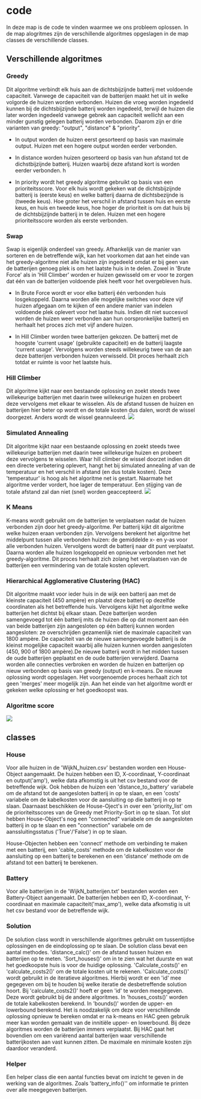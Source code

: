 # code

In deze map is de code te vinden waarmee we ons probleem oplossen. In de map alogritmes zijn de verschillende algoritmes opgeslagen in de map classes de verschillende classes.

## Verschillende algoritmes
### Greedy
Dit algoritme verbindt elk huis aan de dichtsbijzijnde batterij met voldoende capaciteit. Vanwege de capaciteit van de batterijen maakt het uit in welke volgorde de huizen worden verbonden. Huizen die vroeg worden ingedeeld kunnen bij de dichtsbijzijnde batterij worden ingedeeld, terwijl de huizen die later worden ingedeeld vanwege gebrek aan capaciteit wellicht aan een minder gunstig gelegen batterij worden verbonden. Daarom zijn er drie varianten van greedy: "output", "distance" & "priority".

- In output worden de huizen eerst gesorteerd op basis van maximale output. Huizen met een hogere output worden eerder verbonden.

- In distance worden huizen gesorteerd op basis van hun afstand tot de dichstbijzijnde batterij. Huizen waarbij deze afstand kort is worden eerder verbonden. h

- In priority wordt het greedy algoritme gebruikt op basis van een prioriteitsscore. Voor elk huis wordt gekeken wat de dichtsbijzijnde batterij is (eerste keus) en welke batterij daarna de dichtsbezijnde is (tweede keus). Hoe groter het verschil in afstand tussen huis en eerste keus, en huis en tweede keus, hoe hoger de prioriteit is om dat huis bij de dichtsbijzijnde batterij in te delen. Huizen met een hogere prioriteitsscore worden als eerste verbonden.



### Swap
Swap is eigenlijk onderdeel van greedy. Afhankelijk van de manier van sorteren en de betreffende wijk, kan het voorkomen dat aan het einde van het greedy-algoritme niet alle huizen zijn ingedeeld omdat er bij geen van de batterijen genoeg plek is om het laatste huis in te delen. Zowel in 'Brute Force' als in 'Hill Climber' worden er huizen gewisseld om er voor te zorgen dat één van de batterijen voldoende plek heeft voor het overgebleven huis.

- In Brute Force wordt er voor elke batterij één verbonden huis losgekoppeld. Daarna worden alle mogelijke switches voor deze vijf huizen afgegaan om te kijken of een andere manier van indelen voldoende plek oplevert voor het laatse huis. Indien dit niet succesvol worden de huizen weer verbonden aan hun oorspronkelijke batterij en herhaalt het proces zich met vijf andere huizen.

- In Hill Climber worden twee batterijen gekozen. De batterij met de hoogste 'current usage' (gebruikte capaciteit) en  de batterij laagste 'current usage'. Vervolgens worden steeds willekeurig twee van de aan deze batterijen verbonden huizen verwisseld.  Dit proces herhaalt zich totdat er ruimte is voor het laatste huis.

### Hill Climber
Dit algoritme kijkt naar een bestaande oplossing en zoekt steeds twee willekeurige batterijen met daarin twee willekeurige huizen en probeert deze vervolgens met elkaar te wisselen. Als de afstand tussen de huizen en batterijen hier beter op wordt en de totale kosten dus dalen, wordt de wissel doorgezet. Anders wordt de wissel geannuleerd.
<img src="https://github.com/broekm006/SmartGrid/blob/master/resultaten/RandomHillClimber_Wijk1/Cost%20frequencies%20after%20Greedy%20priority%20sort%20and%201000%20runs%20of%20HillClimber%20afterwards.png"/>

### Simulated Annealing
Dit algoritme kijkt naar een bestaande oplossing en zoekt steeds twee willekeurige batterijen met daarin twee willekeurige huizen en probeert deze vervolgens te wisselen. Waar hill climber de wissel doorzet indien dit een directe verbetering oplevert, hangt het bij simulated annealing af van de temperatuur en het verschil in afstand (en dus totale kosten). Deze 'temperatuur' is hoog als het algoritme net is gestart. Naarmate het algoritme verder vordert, hoe lager de temperatuur. Een stijging van de totale afstand zal dan niet (snel) worden geaccepteerd.
<img src="https://github.com/broekm006/SmartGrid/blob/master/resultaten/visualisaties/simulated.PNG"/>

### K Means
K-means wordt gebruikt om de batterijen te verplaatsen nadat de huizen verbonden zijn door het greedy-algoritme. Per batterij kijkt dit algoritme welke huizen eraan verbonden zijn. Vervolgens berekent het algoritme het middelpunt tussen alle verbonden huizen: de gemiddelde x- en y-as voor alle verbonden huizen. Vervolgens wordt de batterij naar dit punt verplaatst. Daarna worden alle huizen losgekoppeld en opnieuw verbonden met het greedy-algoritme. Dit proces herhaalt zich zolang het verplaatsen van de batterijen een vermindering van de totale kosten oplevert.


### Hierarchical Agglomerative Clustering (HAC)
Dit algoritme maakt voor ieder huis in de wijk een batterij aan met de kleinste capaciteit (450 ampère) en plaatst deze batterij op dezelfde coordinaten als het betreffende huis. Vervolgens kijkt het algoritme welke batterijen het dichtst bij elkaar staan. Deze batterijen worden samengevoegd tot één batterij mits de huizen die op dat moment aan één van beide batterijen zijn aangesloten op één batterij kunnen worden aangesloten: ze overschrijden gezamenlijk niet de maximale capaciteit van 1800 ampère. De capaciteit van de nieuwe samengevoegde batterij is de kleinst mogelijke capaciteit waarbij alle huizen kunnen worden aangesloten (450, 900 of 1800 ampère).De nieuwe batterij wordt in het midden tussen de oude batterijen geplaatst en de oude batterijen verwijderd. Daarna worden alle connecties verbroken en worden de huizen en batterijen op nieuw verbonden op basis van greedy (output) en k-means. De nieuwe oplossing wordt opgeslagen. Het voorgenoemde proces herhaalt zich tot geen 'merges' meer mogelijk zijn. Aan het einde van het algoritme wordt er gekeken welke oplossing er het goedkoopst was.

### Algoritme score
<img src="https://github.com/broekm006/SmartGrid/blob/master/resultaten/visualisaties/all_algorithms.png"/>

## classes

### House
Voor alle huizen in de 'WijkN_huizen.csv' bestanden worden een House-Object aangemaakt. De huizen hebben een ID, X-coordinaat, Y-coordinaat en output('amp'), welke data afkomstig is uit het csv bestand voor de betreffende wijk. Ook hebben de huizen  een 'distance_to_battery' variabele om de afstand tot de aangesloten batterij in op te slaan, en een 'costs' variabele om de kabelkosten voor de aansluiting op die batterij in op te slaan. Daarnaast beschikken de House-Oject's in over een 'priority_list' om de prioriteitsscores van de Greedy met Priority-Sort in op te slaan. Tot slot hebben House-Object's nog een "connected" variabele om de aangesloten batterij in op te slaan en een "connection" variabele om de aanssluitingsstatus ('True'/'False') in op te slaan.

House-Objecten hebben een 'connect' methode om verbinding te maken met een batterij, een 'cable_costs' methode om de kabelkosten voor de aansluiting op een batterij te berekenen en een 'distance' methode om de afstand tot een batterij te berekenen.

### Battery
Voor alle batterijen in de 'WijkN_batterijen.txt' bestanden worden een Battery-Object aangemaakt. De batterijen hebben een ID, X-coordinaat, Y-coordinaat en maximale capaciteit('max_amp'), welke data afkomstig is uit het csv bestand voor de betreffende wijk.


### Solution
De solution class wordt in verschillende algoritmes gebruikt om tussentijdse oplossingen en de eindoplossing op te slaan. De solution class bevat een aantal methodes. 'distance_calc()' om de afstand tussen huizen en batterijen op te meten. 'Sort_houses()' om in te zien wat het duurste en wat het goedkoopste huis is voor de huidige oplossing. 'Calculate_costs()' en 'calculate_costs2()' om de totale kosten uit te rekenen. 'Calculate_costs()' wordt gebruikt in de iteratieve algoritmes. Hierbij wordt er een 'id' mee gegegeven om bij te houden bij welke iteratie de desbetreffende solution hoort. Bij 'calculate_costs2()' hoeft er geen 'id' te worden meegegeven. Deze wordt gebruikt bij de andere algoritmes. In 'houses_costs()' worden de totale kabelkosten berekend. In 'bounds()' worden de upper- en lowerbound berekend. Het is noodzakelijk om deze voor verschillende oplossing opnieuw te bereken omdat er na k-means en HAC geen gebruik meer kan worden gemaakt van de innitiële upper- en lowerbound. Bij deze algoritmes worden de batterijen immers verplaatst. Bij HAC gaat het bovendien om een variërend aantal batterijen waar verschillende batterijkosten aan vast kunnen zitten. De maximale en minimale kosten zijn daardoor veranderd.

### Helper
Een helper class die een aantal functies bevat om inzicht te geven in de werking van de algoritmes. Zoals 'battery_info()'' om informatie te printen over alle meegegeven batterijen.
